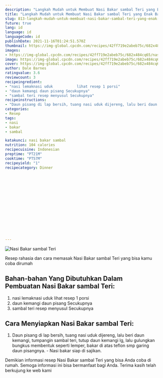 ```yaml
---
description: "Langkah Mudah untuk Membuat Nasi Bakar sambal Teri yang Enak Banget"
title: "Langkah Mudah untuk Membuat Nasi Bakar sambal Teri yang Enak Banget"
slug: 813-langkah-mudah-untuk-membuat-nasi-bakar-sambal-teri-yang-enak-banget
future: true
lang: id
language: id
languageCode: id
publishDate: 2021-11-16T01:24:51.570Z 
thumbnail: https://img-global.cpcdn.com/recipes/42ff719e2abeb75c/682x484cq65/nasi-bakar-sambal-teri-foto-resep-utama.webp
images:
- https://img-global.cpcdn.com/recipes/42ff719e2abeb75c/682x484cq65/nasi-bakar-sambal-teri-foto-resep-utama.webp
image: https://img-global.cpcdn.com/recipes/42ff719e2abeb75c/682x484cq65/nasi-bakar-sambal-teri-foto-resep-utama.webp
cover: https://img-global.cpcdn.com/recipes/42ff719e2abeb75c/682x484cq65/nasi-bakar-sambal-teri-foto-resep-utama.webp
author: Dale Barnes
ratingvalue: 3.6
reviewcount: 3
recipeingredient:
- "nasi lemaknasi uduk           lihat resep 1 porsi"
- "daun kemangi daun pisang Secukupnya"
- "sambal teri resep menyusul Secukupnya"
recipeinstructions:
- "Daun pisang di lap bersih, tuang nasi uduk dijereng, lalu beri daun kemangi, tumpangin sambal teri, tutup daun kemangi lg, lalu gulungkan bungkus membentuk seperti lemper, bakar di atas teflon smp garing daun pisangnya. Nasi bakar siap di sajikan."
categories:
- Resep
tags:
- nasi
- bakar
- sambal

katakunci: nasi bakar sambal 
nutrition: 104 calories
recipecuisine: Indonesian
preptime: "PT21M"
cooktime: "PT57M"
recipeyield: "1"
recipecategory: Dinner


     
    
    
    
    
    
    
    
    
    
    
      
    
---
```



![Nasi Bakar sambal Teri](https://img-global.cpcdn.com/recipes/42ff719e2abeb75c/682x484cq65/nasi-bakar-sambal-teri-foto-resep-utama.webp)

Resep rahasia dan cara memasak  Nasi Bakar sambal Teri yang bisa kamu coba dirumah

<!--inarticleads1-->

## Bahan-bahan Yang Dibutuhkan Dalam Pembuatan Nasi Bakar sambal Teri:

1. nasi lemaknasi uduk           lihat resep 1 porsi
1. daun kemangi daun pisang Secukupnya
1. sambal teri resep menyusul Secukupnya



<!--inarticleads2-->

## Cara Menyiapkan Nasi Bakar sambal Teri:

1. Daun pisang di lap bersih, tuang nasi uduk dijereng, lalu beri daun kemangi, tumpangin sambal teri, tutup daun kemangi lg, lalu gulungkan bungkus membentuk seperti lemper, bakar di atas teflon smp garing daun pisangnya. - Nasi bakar siap di sajikan.




Demikian informasi  resep Nasi Bakar sambal Teri   yang bisa Anda coba di rumah. Semoga informasi ini bisa bermanfaat bagi Anda. Terima kasih telah berkujung ke web kami
